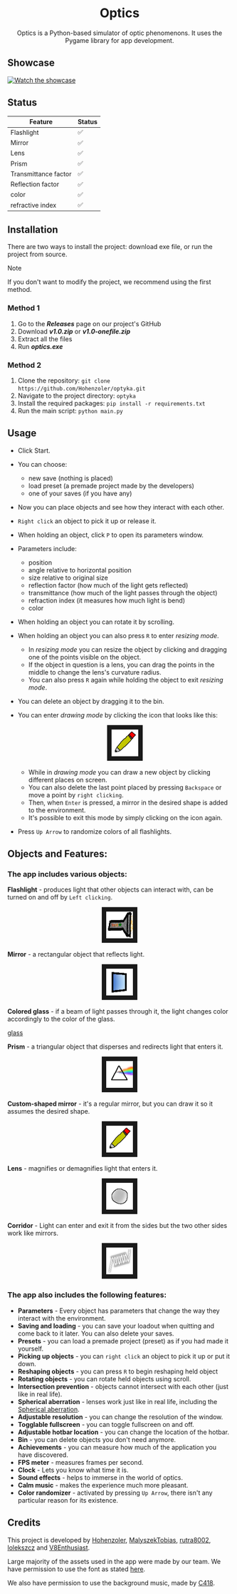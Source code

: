 <div align="center">
   
# Optics
Optics is a Python-based simulator of optic phenomenons. It uses the Pygame library for app development.
</div>

## Showcase
[![Watch the showcase](https://i.stack.imgur.com/Vp2cE.png)](https://www.youtube.com/watch?v=YNfKgBNiP90)

## Status
| Feature              | Status |
|----------------------|--------|
| Flashlight           | ✅      |
| Mirror               | ✅      |
| Lens                 | ✅      |
| Prism                | ✅      |
| Transmittance factor | ✅      |
| Reflection factor    | ✅      |
| color                | ✅      |
| refractive index     | ✅      |

## Installation
There are two ways to install the project: download exe file, or run the project from source.

> [!NOTE]
> If you don't want to modify the project, we recommend using the first method.

### Method 1
1. Go to the ***Releases*** page on our project's GitHub
2. Download ***v1.0.zip*** or ***v1.0-onefile.zip***
3. Extract all the files
4. Run ***optics.exe***

### Method 2
1. Clone the repository: `git clone https://github.com/Hohenzoler/optyka.git`
2. Navigate to the project directory: `optyka`
3. Install the required packages: `pip install -r requirements.txt`
4. Run the main script: `python main.py`


## Usage
* Click Start.
* You can choose:
   - new save (nothing is placed)
   - load preset (a premade project made by the developers)
   - one of your saves (if you have any)
* Now you can place objects and see how they interact with each other.
* `Right click` an object to pick it up or release it.
* When holding an object, click `P` to open its parameters window.
* Parameters include:
   - position
   - angle relative to horizontal position
   - size relative to original size
   - reflection factor (how much of the light gets reflected)
   - transmittance (how much of the light passes through the object)
   - refraction index (it measures how much light is bend) 
   - color
* When holding an object you can rotate it by scrolling.
* When holding an object you can also press `R` to enter _resizing mode_. 
   - In _resizing mode_ you can resize the object by clicking and dragging one of the points visible on the object.
   - If the object in question is a lens, you can drag the points in the middle to change the lens's curvature radius.
   - You can also press `R` again while holding the object to exit _resizing mode_.
* You can delete an object by dragging it to the bin.

* You can enter _drawing mode_ by clicking the icon that looks like this: <p align="center"><img width="60" height="60" border = 10 src="documentation/bad_pen.png"></p>


   - While in _drawing mode_ you can draw a new object by clicking different places on screen.
   - You can also delete the last point placed by pressing `Backspace` or move a point by `right clicking`.
   - Then, when `Enter` is pressed, a mirror in the desired shape is added to the environment.
   - It's possible to exit this mode by simply clicking on the icon again.
* Press `Up Arrow` to randomize colors of all flashlights.



## Objects and Features:
### The app includes various objects:
 **Flashlight** - produces light that other objects can interact with, can be turned on and off by `Left clicking`.

<p align="center"><img width="60" height="60" border = 10 src="documentation/torch.png"></p>

 **Mirror** - a rectangular object that reflects light.

 <p align="center"><img width="60" height="60" border = 10 src="documentation/lustro.png"></p>

 **Colored glass** - if a beam of light passes through it, the light changes color accordingly to the color of the glass.

[glass](images/glass_thing_icon.png)

 **Prism** - a triangular object that disperses and redirects light that enters it.

 <p align="center"><img width="60" height="60" border = 10 src="documentation/Prism.png"></p>

 **Custom-shaped mirror** - it's a regular mirror, but you can draw it so it assumes the desired shape.

 <p align="center"><img width="60" height="60" border = 10 src="documentation/bad_pen.png"></p>

 **Lens** - magnifies or demagnifies light that enters it.

 <p align="center"><img width="60" height="60" border = 10 src="documentation/glasses.png"></p>

 **Corridor** - Light can enter and exit it from the sides but the two other sides work like mirrors.

 <p align="center"><img width="60" height="60" border = 10 src="documentation/corridor_icon.png"></p>


### The app also includes the following features:
* **Parameters** - Every object has parameters that change the way they interact with the environment.
* **Saving and loading** - you can save your loadout when quitting and come back to it later. You can also delete your saves.
* **Presets** - you can load a premade project (preset) as if you had made it yourself.
* **Picking up objects** - you can `right click` an object to pick it up or put it down.
* **Reshaping objects** - you can press `R` to begin reshaping held object
* **Rotating objects** - you can rotate held objects using scroll.
* **Intersection prevention** - objects cannot intersect with each other (just like in real life).
* **Spherical aberration** - lenses work just like in real life, including the [Spherical aberration](https://en.wikipedia.org/wiki/Spherical_aberration).
* **Adjustable resolution** - you can change the resolution of the window.
* **Togglable fullscreen** - you can toggle fullscreen on and off.
* **Adjustable hotbar location** - you can change the location of the hotbar.
* **Bin** - you can delete objects you don't need anymore.
* **Achievements** - you can measure how much of the application you have discovered.
* **FPS meter** - measures frames per second.
* **Clock** - Lets you know what time it is.
* **Sound effects** - helps to immerse in the world of optics.
* **Calm music** - makes the experience much more pleasant.
* **Color randomizer** - activated by pressing `Up Arrow`, there isn't any particular reason for its existence.

## Credits
This project is developed by [Hohenzoler](https://github.com/Hohenzoler), [MalyszekTobias](https://github.com/MalyszekTobias), [rutra8002](https://github.com/rutra8002), [lolekszcz](https://github.com/lolekszcz) and [V8Enthusiast](https://github.com/V8Enthusiast).

Large majority of the assets used in the app were made by our team.
We have permission to use the font as stated [here](https://www.dafont.com/junegull.font).

We also have permission to use the background music, made by [C418](https://www.youtube.com/watch?v=XuZDeT8zI5c&ab_channel=C418-Topic).
